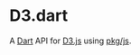 # D3.dart

A [Dart](https://www.dartlang.org/) API for [D3.js](http://d3js.org/)
using [pkg/js](https://pub.dartlang.org/packages/js).
